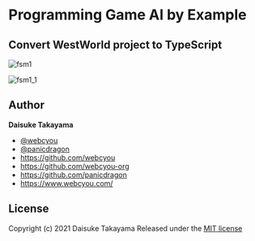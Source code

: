 # Programming Game AI by Example
## Convert WestWorld project to TypeScript

![fsm1](https://user-images.githubusercontent.com/1584153/117683218-ce83a980-b1ee-11eb-93d1-b53ea13fd25a.png)

![fsm1_1](https://user-images.githubusercontent.com/1584153/117684343-de4fbd80-b1ef-11eb-8016-74e5b1b9ee42.png)

## Author

**Daisuke Takayama**
* [@webcyou](https://twitter.com/webcyou)
* [@panicdragon](https://twitter.com/panicdragon)
* <https://github.com/webcyou>
* <https://github.com/webcyou-org>
* <https://github.com/panicdragon>
* <https://www.webcyou.com/>

## License

Copyright (c) 2021 Daisuke Takayama
Released under the [MIT license](http://opensource.org/licenses/mit-license.php)
